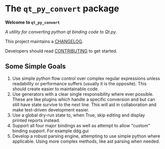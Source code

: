 The ``qt_py_convert`` package
=============================


**Welcome to ``qt_py_convert``**

*A utility for converting python qt binding code to Qt.py.*

<!--  NO DOCS YET
[v0.1.0 documentation](http://intranet.d2.com/dd/tools/cent6_64/package/ddg/0.1.0/docs/html/index.html)
-->

This project maintains a [CHANGELOG](CHANGELOG.md).

Developers should read [CONTRIBUTING](CONTRIBUTING.md) to get started.


Some Simple Goals
-----------------
1. Use simple python flow control over complex regular expressions unless readability or performance suffers (usually it is the opposite). This should create easier to maintainable code. 
2. Use generators with a clear single responsibility where ever possible. These are like plugins which handle a specific conversion and but can still have state survive to the next line. This will aid in collaboration and make test-driven development easier.
3. Use a global dry-run state to, when True, skip editing and display printed reports instead.
4. Support all four major bindings as well as attempt to allow "custom" binding support. For example ddg.gui
5. Develop a robust parsing engine, attempting to use simple python where applicable. Using more complex methods, like ast parsing when needed.